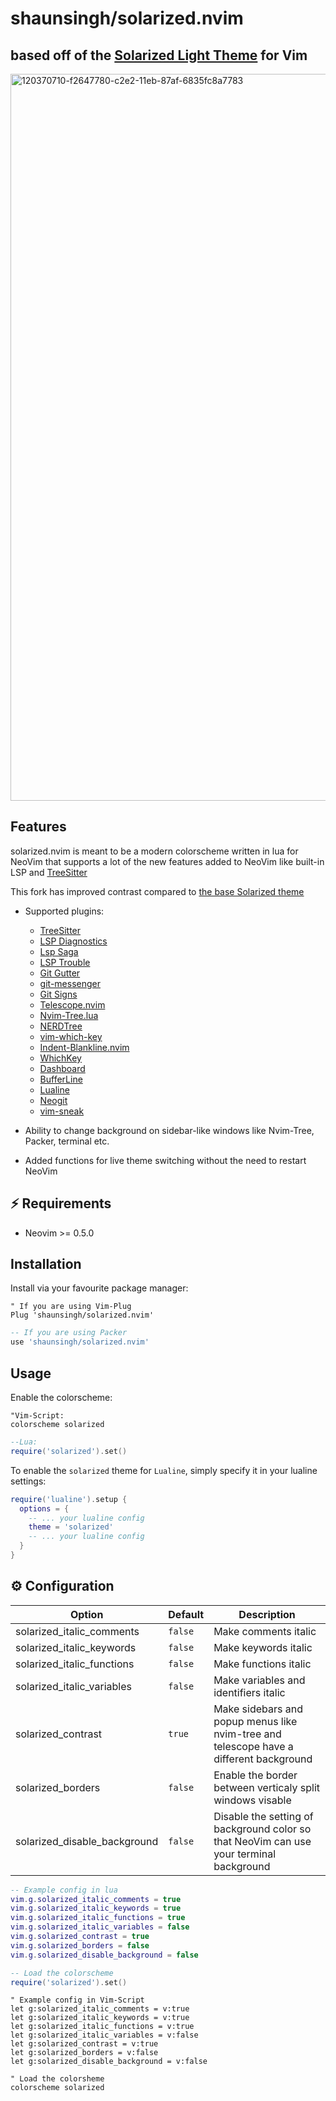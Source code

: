 # shaunsingh/solarized.nvim

## based off of the [Solarized Light Theme](https://github.com/altercation/vim-colors-solarized) for Vim

<img width="1163" alt="120370710-f2647780-c2e2-11eb-87af-6835fc8a7783" src="https://user-images.githubusercontent.com/71196912/120493248-c8fe2700-c388-11eb-8336-c01789f97e24.png">

## Features

solarized.nvim is meant to be a modern colorscheme written in lua for NeoVim that supports a lot of the new features
added to NeoVim like built-in LSP and [TreeSitter](https://github.com/nvim-treesitter/nvim-treesitter)

This fork has improved contrast compared to [the base Solarized theme](https://github.com/shaunsingh/solarized.nvim)

+ Supported plugins:
    + [TreeSitter](https://github.com/nvim-treesitter/nvim-treesitter)
    + [LSP Diagnostics](https://neovim.io/doc/user/lsp.html)
    + [Lsp Saga](https://github.com/glepnir/lspsaga.nvim)
    + [LSP Trouble](https://github.com/folke/lsp-trouble.nvim)
    + [Git Gutter](https://github.com/airblade/vim-gitgutter)
    + [git-messenger](https://github.com/rhysd/git-messenger.vim)
    + [Git Signs](https://github.com/lewis6991/gitsigns.nvim)
    + [Telescope.nvim](https://github.com/nvim-telescope/telescope.nvim)
    + [Nvim-Tree.lua](https://github.com/kyazdani42/nvim-tree.lua)
    + [NERDTree](https://github.com/preservim/nerdtree)
    + [vim-which-key](https://github.com/liuchengxu/vim-which-key)
    + [Indent-Blankline.nvim](https://github.com/lukas-reineke/indent-blankline.nvim)
    + [WhichKey](https://github.com/liuchengxu/vim-which-key)
    + [Dashboard](https://github.com/glepnir/dashboard-nvim)
    + [BufferLine](https://github.com/akinsho/nvim-bufferline.lua)
    + [Lualine](https://github.com/hoob3rt/lualine.nvim)
    + [Neogit](https://github.com/TimUntersberger/neogit)
    + [vim-sneak](https://github.com/justinmk/vim-sneak)

+ Ability to change background on sidebar-like windows like Nvim-Tree, Packer, terminal etc.

+ Added functions for live theme switching without the need to restart NeoVim

## ⚡️ Requirements

+ Neovim >= 0.5.0

## Installation

Install via your favourite package manager:
```vim
" If you are using Vim-Plug
Plug 'shaunsingh/solarized.nvim'
```

```lua
-- If you are using Packer
use 'shaunsingh/solarized.nvim'
```

## Usage

Enable the colorscheme:
```vim
"Vim-Script:
colorscheme solarized
```

```lua
--Lua:
require('solarized').set()
```

To enable the `solarized` theme for `Lualine`, simply specify it in your lualine settings:

```lua
require('lualine').setup {
  options = {
    -- ... your lualine config
    theme = 'solarized'
    -- ... your lualine config
  }
}
```

## ⚙️ Configuration


| Option                              | Default     | Description                                                                                                                                                     |
| ----------------------------------- | ----------- | --------------------------------------------------------------------------------------------------------------------------------------------------------------- |
| solarized_italic_comments            | `false`     | Make comments italic                                                                                                                                            |
| solarized_italic_keywords            | `false`     | Make keywords italic                                                                                                                                            |
| solarized_italic_functions           | `false`     | Make functions italic                                                                                                                                           |
| solarized_italic_variables           | `false`     | Make variables and identifiers italic                                                                                                                           |
| solarized_contrast                   | `true`      | Make sidebars and popup menus like nvim-tree and telescope have a different background                                                                                       |
| solarized_borders                    | `false`     | Enable the border between verticaly split windows visable
| solarized_disable_background         | `false`     | Disable the setting of background color so that NeoVim can use your terminal background

```lua
-- Example config in lua
vim.g.solarized_italic_comments = true
vim.g.solarized_italic_keywords = true
vim.g.solarized_italic_functions = true
vim.g.solarized_italic_variables = false
vim.g.solarized_contrast = true
vim.g.solarized_borders = false
vim.g.solarized_disable_background = false

-- Load the colorscheme
require('solarized').set()
```

```vim
" Example config in Vim-Script
let g:solarized_italic_comments = v:true
let g:solarized_italic_keywords = v:true
let g:solarized_italic_functions = v:true
let g:solarized_italic_variables = v:false
let g:solarized_contrast = v:true
let g:solarized_borders = v:false
let g:solarized_disable_background = v:false

" Load the colorsheme
colorscheme solarized
```

